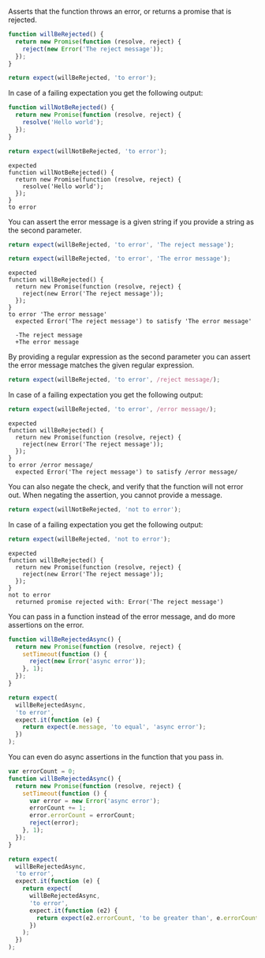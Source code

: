 Asserts that the function throws an error, or returns a promise that
is rejected.

```js
function willBeRejected() {
  return new Promise(function (resolve, reject) {
    reject(new Error('The reject message'));
  });
}
```

<!-- unexpected-markdown async:true -->

```js
return expect(willBeRejected, 'to error');
```

In case of a failing expectation you get the following output:

```js
function willNotBeRejected() {
  return new Promise(function (resolve, reject) {
    resolve('Hello world');
  });
}
```

<!-- unexpected-markdown async:true -->

```js
return expect(willNotBeRejected, 'to error');
```

```output
expected
function willNotBeRejected() {
  return new Promise(function (resolve, reject) {
    resolve('Hello world');
  });
}
to error
```

You can assert the error message is a given string if you provide a
string as the second parameter.

<!-- unexpected-markdown async:true -->

```js
return expect(willBeRejected, 'to error', 'The reject message');
```

<!-- unexpected-markdown async:true -->

```js
return expect(willBeRejected, 'to error', 'The error message');
```

```output
expected
function willBeRejected() {
  return new Promise(function (resolve, reject) {
    reject(new Error('The reject message'));
  });
}
to error 'The error message'
  expected Error('The reject message') to satisfy 'The error message'

  -The reject message
  +The error message
```

By providing a regular expression as the second parameter you can
assert the error message matches the given regular expression.

<!-- unexpected-markdown async:true -->

```js
return expect(willBeRejected, 'to error', /reject message/);
```

In case of a failing expectation you get the following output:

<!-- unexpected-markdown async:true -->

```js
return expect(willBeRejected, 'to error', /error message/);
```

```output
expected
function willBeRejected() {
  return new Promise(function (resolve, reject) {
    reject(new Error('The reject message'));
  });
}
to error /error message/
  expected Error('The reject message') to satisfy /error message/
```

You can also negate the check, and verify that the function will not
error out. When negating the assertion, you cannot provide a message.

<!-- unexpected-markdown async:true -->

```js
return expect(willNotBeRejected, 'not to error');
```

In case of a failing expectation you get the following output:

<!-- unexpected-markdown async:true -->

```js
return expect(willBeRejected, 'not to error');
```

```output
expected
function willBeRejected() {
  return new Promise(function (resolve, reject) {
    reject(new Error('The reject message'));
  });
}
not to error
  returned promise rejected with: Error('The reject message')
```

You can pass in a function instead of the error message, and do more
assertions on the error.

<!-- unexpected-markdown async:true -->

```js
function willBeRejectedAsync() {
  return new Promise(function (resolve, reject) {
    setTimeout(function () {
      reject(new Error('async error'));
    }, 1);
  });
}

return expect(
  willBeRejectedAsync,
  'to error',
  expect.it(function (e) {
    return expect(e.message, 'to equal', 'async error');
  })
);
```

You can even do async assertions in the function that you pass in.

<!-- unexpected-markdown async:true -->

```js
var errorCount = 0;
function willBeRejectedAsync() {
  return new Promise(function (resolve, reject) {
    setTimeout(function () {
      var error = new Error('async error');
      errorCount += 1;
      error.errorCount = errorCount;
      reject(error);
    }, 1);
  });
}

return expect(
  willBeRejectedAsync,
  'to error',
  expect.it(function (e) {
    return expect(
      willBeRejectedAsync,
      'to error',
      expect.it(function (e2) {
        return expect(e2.errorCount, 'to be greater than', e.errorCount);
      })
    );
  })
);
```
